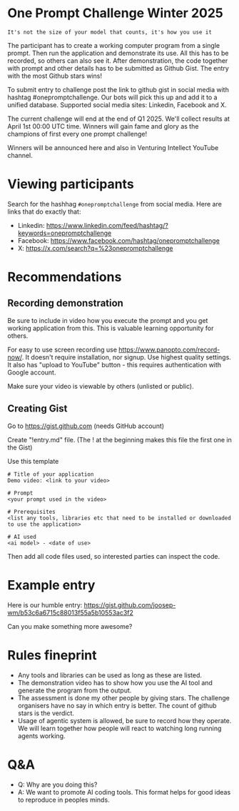 # One Prompt Challenge Winter 2025

`It's not the size of your model that counts, it's how you use it`

The participant has to create a working computer program from a single prompt. Then run the application and demonstrate its use. All this has to be recorded, so others can also see it. After demonstration, the code together with prompt and other details has to be submitted as Github Gist. The entry with the most Github stars wins!

To submit entry to challenge post the link to github gist in social media with hashtag #onepromptchallenge. Our bots will pick this up and add it to a unified database. Supported social media sites: Linkedin, Facebook and X.

The current challenge will end at the end of Q1 2025. We'll collect results at April 1st 00:00 UTC time. Winners will gain fame and glory as the champions of first every one prompt challenge!

Winners will be announced here and also in Venturing Intellect YouTube channel.

# Viewing participants
Search for the hashhag `#onepromptchallenge` from social media. Here are links that do exactly that:
* Linkedin: https://www.linkedin.com/feed/hashtag/?keywords=onepromptchallenge
* Facebook: https://www.facebook.com/hashtag/onepromptchallenge
* X: https://x.com/search?q=%23onepromptchallenge

# Recommendations

## Recording demonstration
Be sure to include in video how you execute the prompt and you get working application from this. This is valuable learning opportunity for others.

For easy to use screen recording use https://www.panopto.com/record-now/. It doesn't require installation, nor signup. Use highest quality settings. It also has "upload to YouTube" button - this requires authentication with Google account.

Make sure your video is viewable by others (unlisted or public).

## Creating Gist
Go to https://gist.github.com (needs GitHub account)

Create "!entry.md" file. (The ! at the beginning makes this file the first one in the Gist)

Use this template
```
# Title of your application 
Demo video: <link to your video>

# Prompt
<your prompt used in the video>

# Prerequisites
<list any tools, libraries etc that need to be installed or downloaded to use the application>

# AI used
<ai model> - <date of use>
```

Then add all code files used, so interested parties can inspect the code.

# Example entry
Here is our humble entry: https://gist.github.com/joosep-wm/b53c6a6715c88013f55a5b10553ac3f2

Can you make something more awesome?

# Rules fineprint
* Any tools and libraries can be used as long as these are listed.
* The demonstration video has to show how you use the AI tool and generate the program from the output.
* The assessment is done my other people by giving stars. The challenge organisers have no say in which entry is better. The count of github stars is the verdict.
* Usage of agentic system is allowed, be sure to record how they operate. We will learn together how people will react to watching long running agents working.

# Q&A
* Q: Why are you doing this?
* A: We want to promote AI coding tools. This format helps for good ideas to reproduce in peoples minds.
